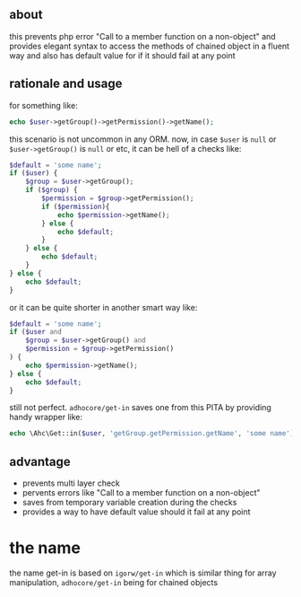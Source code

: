 ## about

this prevents php error "Call to a member function on a non-object" and provides elegant syntax to access the methods of chained object in a fluent way and also has default value for if it should fail at any point


## rationale and usage

for something like:

```php
echo $user->getGroup()->getPermission()->getName();
```

this scenario is not uncommon in any ORM. now, in case `$user` is `null` or `$user->getGroup()` is `null` or etc, it can be hell of a checks like: 

```php
$default = 'some name';
if ($user) {
    $group = $user->getGroup();
    if ($group) {
        $permission = $group->getPermission();
        if ($permission){
            echo $permission->getName();
        } else {
            echo $default;
        }
    } else {
        echo $default;
    }
} else {
    echo $default;
}
```

or it can be quite shorter in another smart way like:

```php
$default = 'some name';
if ($user and 
    $group = $user->getGroup() and 
    $permission = $group->getPermission()
) {
    echo $permission->getName();
} else {
    echo $default;
}
```

still not perfect. `adhocore/get-in` saves one from this PITA by providing handy wrapper like:

```php
echo \Ahc\Get::in($user, 'getGroup.getPermission.getName', 'some name');
```


## advantage

- prevents multi layer check
- pervents errors like "Call to a member function on a non-object"
- saves from temporary variable creation during the checks
- provides a way to have default value should it fail at any point


# the name

the name get-in is based on `igorw/get-in` which is similar thing for array manipulation, `adhocore/get-in` being for chained objects
